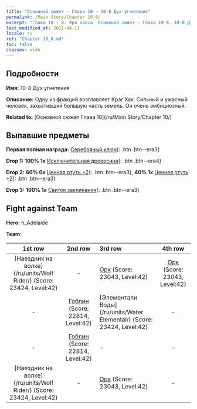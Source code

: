 ```yaml
---
title: "Основной сюжет - Глава 10 - 10-8 Дух угнетения"
permalink: /Main Story/Chapter 10_8/
excerpt: "Глава 10 - 8. Эра хаоса  Основной сюжет - Глава 10_8. 10-8 Дух угнетения"
last_modified_at: 2021-04-11
locale: ru
ref: "Chapter 10_8.md"
toc: false
classes: wide
---
```


## Подробности

 **Имя:** 10-8 Дух угнетения

 **Описание:** Одну из фракций возглавляет Крэг Хак. Сильный и ужасный человек, захвативший большую часть земель. Он очень амбициозный.

 **Related to:** [Основной сюжет Глава 10](/ru/Main Story/Chapter 10/)

## Выпавшие предметы

 **Первая полная награда:** [Серебряный ключ](/ru/Items/con_693/){: .btn .btn--era3}

 **Drop 1:** **100% 1x** [Исключительная древесина](/ru/Items/mat_34/){: .btn .btn--era4}

 **Drop 2:** **60% 0x** [Ценная ртуть +2](/ru/Items/mat_28/){: .btn .btn--era3}, **40% 1x** [Ценная ртуть +2](/ru/Items/mat_28/){: .btn .btn--era3}

 **Drop 3:** **100% 1x** [Свиток заклинания](/ru/Items/con_694/){: .btn .btn--era3}


## Fight against Team
 **Hero:** h_Adelaide

 **Team:**


  | 1st row | 2nd row | 3rd row | 4th row |
  |:----:|:----:|:----|:----:|
  | [Наездник на волке](/ru/units/Wolf Rider/) (Score: 23424, Level:42)  | - | [Орк](/ru/units/Orc/) (Score: 23043, Level:42)  | [Орк](/ru/units/Orc/) (Score: 23043, Level:42)  |
  | - | [Гоблин](/ru/units/Goblin/) (Score: 22814, Level:42)  | [Элементали Воды](/ru/units/Water Elemental/) (Score: 23424, Level:42)  | - |
  | - | [Гоблин](/ru/units/Goblin/) (Score: 22814, Level:42)  | - | - |
  | [Наездник на волке](/ru/units/Wolf Rider/) (Score: 23424, Level:42)  | - | [Орк](/ru/units/Orc/) (Score: 23043, Level:42)  | - |


